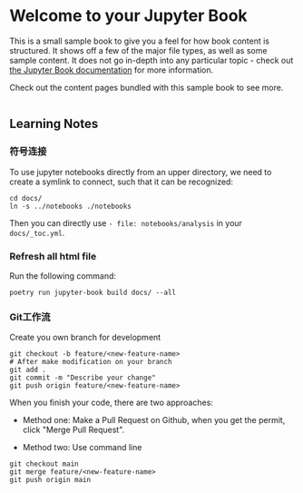 # Welcome to your Jupyter Book

This is a small sample book to give you a feel for how book content is
structured.
It shows off a few of the major file types, as well as some sample content.
It does not go in-depth into any particular topic - check out [the Jupyter Book documentation](https://jupyterbook.org) for more information.

Check out the content pages bundled with this sample book to see more.

```{tableofcontents}
```

## Learning Notes

### 符号连接
To use jupyter notebooks directly from an upper directory, we need to create a symlink to connect, such that it can be recognized:
```
cd docs/
ln -s ../notebooks ./notebooks
```
Then you can directly use `- file: notebooks/analysis` in your `docs/_toc.yml`.

### Refresh all html file

Run the following command:
```
poetry run jupyter-book build docs/ --all
```

### Git工作流

Create you own branch for development
```
git checkout -b feature/<new-feature-name>
# After make modification on your branch
git add .
git commit -m "Describe your change"
git push origin feature/<new-feature-name>
```

When you finish your code, there are two approaches:

+ Method one: Make a Pull Request on Github, when you get the permit, click "Merge Pull Request".

+ Method two: Use command line
```
git checkout main
git merge feature/<new-feature-name>
git push origin main
```
